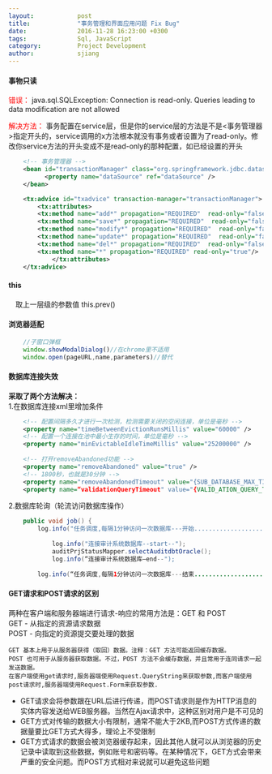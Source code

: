 ```yaml
---
layout:            post
title:             "事务管理和界面应用问题 Fix Bug"
date:              2016-11-28 16:23:00 +0300
tags:              Sql, JavaScript  
category:          Project Development
author:            sjiang
---
```


#### 事物只读

<font color=Red>错误：</font>
java.sql.SQLException: Connection is read-only. Queries leading to data modification are not allowed

<font color=Red>解决方法：</font>
事务配置在service层，但是你的service层的方法是不是\<事务管理器\>指定开头的，service调用的x方法根本就没有事务或者设置为了read-only。修改你service方法的开头变成不是read-only的那种配置，如已经设置的开头

```xml
	<!-- 事务管理器 -->
	<bean id="transactionManager" class="org.springframework.jdbc.datasource.DataSourceTransactionManager">
		  <property name="dataSource" ref="dataSource" />
	</bean>

	<tx:advice id="txadvice" transaction-manager="transactionManager">
		<tx:attributes>
		<tx:method name="add*" propagation="REQUIRED"  read-only="false" rollback-for="Exception" />
		<tx:method name="save*" propagation="REQUIRED"  read-only="false" rollback-for="Exception" />
		<tx:method name="modify*" propagation="REQUIRED"  read-only="false" rollback-for="Exception" />
		<tx:method name="update*" propagation="REQUIRED"  read-only="false" rollback-for="Exception" />
		<tx:method name="del*" propagation="REQUIRED"  read-only="false" rollback-for="Exception"/>
		<tx:method name="*" propagation="REQUIRED" read-only="true"/>
		    </tx:attributes>
	</tx:advice>
```

#### this
&ensp;&ensp;取上一层级的参数值 this.prev()

#### 浏览器适配

```javascript
	//子窗口弹框 
	window.showModalDialog()//在chrome里不适用
	window.open(pageURL,name,parameters)//替代
```

#### 数据库连接失效
**采取了两个方法解决：**  
1.在数据库连接xml里增加条件

```xml
	<!-- 配置间隔多久才进行一次检测，检测需要关闭的空闲连接，单位是毫秒 -->
	<property name="timeBetweenEvictionRunsMillis" value="60000" />
	<!-- 配置一个连接在池中最小生存的时间，单位是毫秒 -->
	<property name="minEvictableIdleTimeMillis" value="25200000" />
	
	<!-- 打开removeAbandoned功能 -->
	<property name="removeAbandoned" value="true" />
	<!-- 1800秒，也就是30分钟 -->
	<property name="removeAbandonedTimeout" value="{SUB_DATABASE_MAX_TIME}"/>
	<property name=“validationQueryTimeout" value="{VALID_ATION_QUERY_TIMEOUT}"></property>
```
2.数据库轮询（轮流访问数据库操作）

```java
	public void job() {
		log.info("任务调度,每隔1分钟访问一次数据库---开始..........................");
			
			log.info("连接审计系统数据库--start--");
			auditPrjStatusMapper.selectAuditdbtOracle();
			log.info(“连接审计系统数据库—end--");
	
		log.info(“任务调度,每隔1分钟访问一次数据库---结束..........................");
```

#### GET请求和POST请求的区别

两种在客户端和服务器端进行请求-响应的常用方法是：GET 和 POST  
	GET - 从指定的资源请求数据  
	POST - 向指定的资源提交要处理的数据  

	GET 基本上用于从服务器获得（取回）数据。注释：GET 方法可能返回缓存数据。
	POST 也可用于从服务器获取数据。不过，POST 方法不会缓存数据，并且常用于连同请求一起发送数据。
	在客户端使用get请求时,服务器端使用Request.QueryString来获取参数,而客户端使用post请求时,服务器端使用Request.Form来获取参数.

- GET请求会将参数跟在URL后进行传递，而POST请求则是作为HTTP消息的实体内容发送给WEB服务器。当然在Ajax请求中，这种区别对用户是不可见的
- GET方式对传输的数据大小有限制，通常不能大于2KB,而POST方式传递的数据量要比GET方式大得多，理论上不受限制
- GET方式请求的数据会被浏览器缓存起来，因此其他人就可以从浏览器的历史记录中读取到这些数据，例如账号和密码等。在某种情况下，GET方式会带来严重的安全问题。而POST方式相对来说就可以避免这些问题




